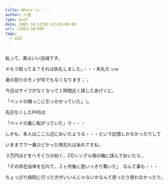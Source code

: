 ```yaml
---
title: Where is・・・
author: 八雲
type: post
date: 2001-10-12T02:43:03+00:00
url: /2001/10/409
tags:
  - 日記

---
```

私って、実はいい加減です。
  
＃もう知ってる？それは失礼しました。・・・失礼だっｗ

身の回りのモノが何でもなくなります；；
  
今日はサイフがなくなって１時間近く探したあげくに、
  
「ベッドの隅っこに引っかかっていた」し
  
先日なくしたPHSは
  
「ベッドの裏に転がっていた」り・・・
  
しかも、本人はここら辺においたような・・・という記憶しかなかったりして

いままでで一番ひどかった物忘れはあれですね、
  
３万円ほどをへそくりの如く、CDシングル用の箱に挟んでおいたら…
  
「その存在自体を忘れて、２ヶ月後に思いっきり驚いた」　なんて事も・・・
  
ちょっぴり病院に行った方がいいんじゃないかなんて思ったり思わなかったり。
